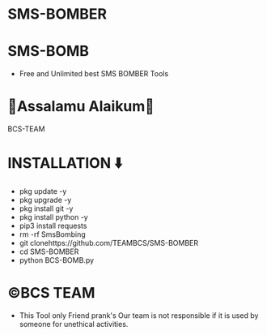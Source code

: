 # SMS-BOMBER

# SMS-BOMB
* Free and Unlimited best SMS BOMBER Tools

# 🖤Assalamu Alaikum🖤
BCS-TEAM


# INSTALLATION ⬇️
* pkg update -y
* pkg upgrade -y
* pkg install git -y
* pkg install python -y
* pip3 install requests
* rm -rf SmsBombing
* git clonehttps://github.com/TEAMBCS/SMS-BOMBER
* cd SMS-BOMBER
* python BCS-BOMB.py

# ©️BCS TEAM
* This Tool only Friend prank's Our team is not responsible if it is used by someone for unethical activities.
